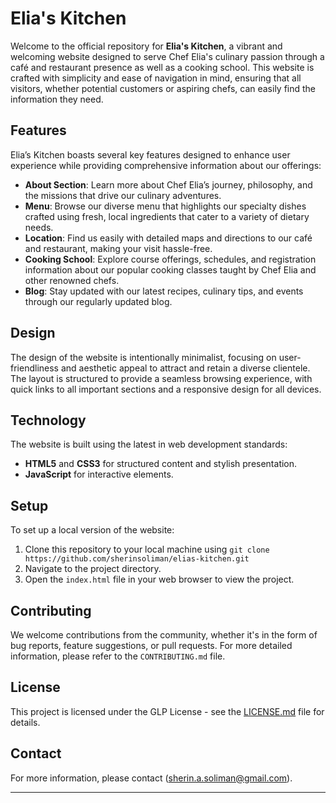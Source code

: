 
# Elia's Kitchen

Welcome to the official repository for **Elia's Kitchen**, a vibrant and welcoming website designed to serve Chef Elia's culinary passion through a café and restaurant presence as well as a cooking school. This website is crafted with simplicity and ease of navigation in mind, ensuring that all visitors, whether potential customers or aspiring chefs, can easily find the information they need.

## Features

Elia’s Kitchen boasts several key features designed to enhance user experience while providing comprehensive information about our offerings:

- **About Section**: Learn more about Chef Elia’s journey, philosophy, and the missions that drive our culinary adventures.
- **Menu**: Browse our diverse menu that highlights our specialty dishes crafted using fresh, local ingredients that cater to a variety of dietary needs.
- **Location**: Find us easily with detailed maps and directions to our café and restaurant, making your visit hassle-free.
- **Cooking School**: Explore course offerings, schedules, and registration information about our popular cooking classes taught by Chef Elia and other renowned chefs.
- **Blog**: Stay updated with our latest recipes, culinary tips, and events through our regularly updated blog.

## Design

The design of the website is intentionally minimalist, focusing on user-friendliness and aesthetic appeal to attract and retain a diverse clientele. The layout is structured to provide a seamless browsing experience, with quick links to all important sections and a responsive design for all devices.

## Technology

The website is built using the latest in web development standards:
- **HTML5** and **CSS3** for structured content and stylish presentation.
- **JavaScript** for interactive elements.

## Setup

To set up a local version of the website:
1. Clone this repository to your local machine using `git clone https://github.com/sherinsoliman/elias-kitchen.git`
2. Navigate to the project directory.
3. Open the `index.html` file in your web browser to view the project.

## Contributing

We welcome contributions from the community, whether it's in the form of bug reports, feature suggestions, or pull requests. For more detailed information, please refer to the `CONTRIBUTING.md` file.

## License

This project is licensed under the GLP License - see the [LICENSE.md](LICENSE) file for details.

## Contact

For more information, please contact (sherin.a.soliman@gmail.com).

---
